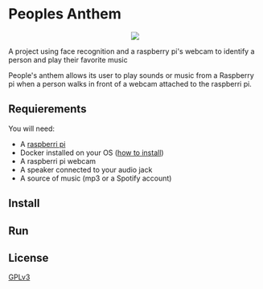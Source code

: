 # Peoples Anthem

<div align="center">
  <img src="https://www.tensorflow.org/images/tf_logo_social.png">
</div>

A project using face recognition and a raspberry pi's webcam to identify a person and play their favorite music

People's anthem allows its user to play sounds or music from a Raspberry pi when a person walks in front of a webcam attached to the raspberri pi.

## Requierements
You will need:
* A [raspberri pi](https://www.raspberrypi.org/)
* Docker installed on your OS ([how to install](https://docs.docker.com/engine/install/debian/))
* A raspberri pi webcam
* A speaker connected to your audio jack
* A source of music (mp3 or a Spotify account)


## Install


## Run



## License

[GPLv3](LICENSE)